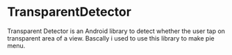 # TransparentDetector
Transparent Detector is an Android library to detect whether the user tap on transparent area of a view. Bascally i used to use this library to make pie menu. 
